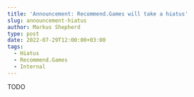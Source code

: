 ```yaml
---
title: 'Announcement: Recommend.Games will take a hiatus'
slug: announcement-hiatus
author: Markus Shepherd
type: post
date: 2022-07-29T12:00:00+03:00
tags:
  - Hiatus
  - Recommend.Games
  - Internal
---
```


TODO
